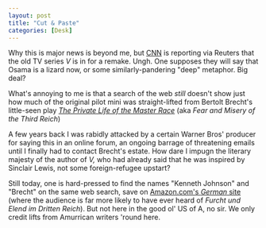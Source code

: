 ```yaml
---
layout: post
title: "Cut & Paste"
categories: [Desk]
---
```

Why this is major news is beyond me, but <a title="CNN.com - They're back: 'V' to invade NBC again - Jun. 9, 2003" href="http://www.cnn.com/2003/SHOWBIZ/TV/06/09/television.visitors.reut/index.html">CNN</a> is reporting via Reuters that the old TV series <cite>V</cite> is in for a remake. Ungh. One supposes they will say that Osama is a lizard now, or some similarly-pandering "deep" metaphor. Big deal?

What's annoying to me is that a search of the web <i>still</i> doesn't show just how much of the original pilot mini was straight-lifted from Bertolt Brecht's little-seen play <a href="http://www.questors.org.uk/questopics/485/fmisery.html"><cite>The Private Life of the Master Race</cite></a> (aka <cite>Fear and Misery of the Third Reich</cite>)

A few years back I was rabidly attacked by a certain Warner Bros' producer for saying this in an online forum, an ongoing barrage of threatening emails until I finally had to contact Brecht's estate. How dare I impugn the literary majesty of the author of <cite>V,</cite> who had already said that he was inspired by Sinclair Lewis, not some foreign-refugee upstart?

Still today, one is hard-pressed to find the names "Kenneth Johnson" and "Brecht" on the same web search, save on <a href="http://www.amazon.de/exec/obidos/ASIN/B00006GJ90/ref%3Dpd%5Fecs%5Fd%5Fv%5Fa/302-0941814-9623222">Amazon.com's <i>German</i> site</a> (where the audience is far more likely to have ever heard of <cite>Furcht und Elend im Dritten Reich</cite>). But not here in the good ol' US of A, no sir. We only credit lifts from Amurrican writers 'round here.
